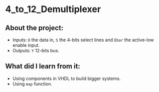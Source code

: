 # 4_to_12_Demultiplexer
## About the project:
- Inputs: `D` the data in, `S` the 4-bits select lines and `Ebar` the active-low enable input.
- Outputs: `Y` 12-bits bus.

## What did I learn from it:
- Using components in VHDL to build bigger systems.
- Using `map` function.


